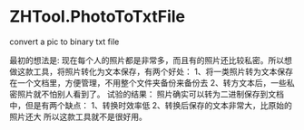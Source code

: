 # ZHTool.PhotoToTxtFile
convert a pic to binary txt file

最初的想法是:
	现在每个人的照片都是非常多，而且有的照片还比较私密。所以想做这款工具，将照片转化为文本保存，有两个好处：
	1、将一类照片转为文本保存在一个文档里，方便管理，不用整个文件夹备份来备份去
	2、转方文本后，一些私密照片就不怕别人看到了。
试验的结果：
	照片确实可以转为二进制保存到文档中，但是有两个缺点：
	1、转换时效率低
	2、转换后保存的文本非常大，比原始的照片还大
	所以这款工具就不是很好用。
